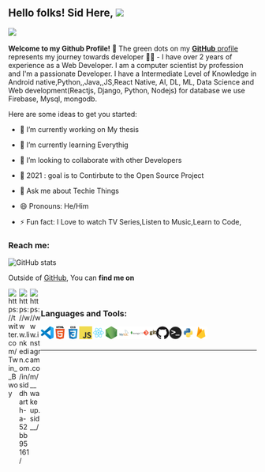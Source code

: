 ## Hello folks! Sid Here,  <img src="https://raw.githubusercontent.com/MartinHeinz/MartinHeinz/master/wave.gif" width="30px">
<img src="https://github.com/Siddarth2709/Siddarth2709/blob/817e156b7b671a310f452147bff8e5ab3e55145a/fab-lentz-mRMQwK513hY-unsplash.jpg">


**Welcome to my Github Profile!** :star_struck: The green dots on my [**GitHub** profile](https://github.com/Siddarth2709) represents my journey towards developer :running_man: - I have over 2 years of experience as a Web Developer. I am a computer scientist by profession and I'm a passionate Developer. I have a Intermediate Level of Knowledge in Android native,Python,,Java,,JS,React Native, AI, DL, ML, Data Science and Web development(Reactjs, Django, Python, Nodejs) for database we use Firebase, Mysql, mongodb.

Here are some ideas to get you started:

- 🔭 I’m currently working on My thesis
- 🌱 I’m currently learning Everythig
- 👯 I’m looking to collaborate with other Developers
- 🥅 2021 : goal is to Contirbute to the Open Source Project
- 💬 Ask me about Techie Things 

- 😄 Pronouns: He/Him
- ⚡ Fun fact: I Love to watch TV Series,Listen to Music,Learn to Code,


### Reach me:

![GitHub stats](https://github-readme-stats.vercel.app/api?username=Siddarth2709&show_icons=true) 

Outside of [GitHub](https://github.com/siddarth2709/), You can **find me on** 

<img align="left" alt="https://twitter.com/Twin__Bwoy" width="22px" src="https://cdn.jsdelivr.net/npm/simple-icons@v3/icons/twitter.svg" />
<img align="left" alt="https://www.linkedin.com/in/siddharth-a-52bb95161/" width="22px" src="https://cdn.jsdelivr.net/npm/simple-icons@v3/icons/linkedin.svg" />
<img align="left" alt="https://www.instagram.com/__wakeup.sid__/" width="22px" src="https://cdn.jsdelivr.net/npm/simple-icons@v3/icons/instagram.svg" />



<br />

### Languages and Tools:
<img align="left" alt="Visual Studio Code" width="26px" src="https://raw.githubusercontent.com/github/explore/80688e429a7d4ef2fca1e82350fe8e3517d3494d/topics/visual-studio-code/visual-studio-code.png" />
<img align="left" alt="HTML5" width="26px" src="https://raw.githubusercontent.com/github/explore/80688e429a7d4ef2fca1e82350fe8e3517d3494d/topics/html/html.png" />
<img align="left" alt="CSS3" width="26px" src="https://raw.githubusercontent.com/github/explore/80688e429a7d4ef2fca1e82350fe8e3517d3494d/topics/css/css.png" />
<img align="left" alt="JavaScript" width="26px" src="https://raw.githubusercontent.com/github/explore/80688e429a7d4ef2fca1e82350fe8e3517d3494d/topics/javascript/javascript.png" />
<img align="left" alt="React" width="26px" src="https://raw.githubusercontent.com/github/explore/80688e429a7d4ef2fca1e82350fe8e3517d3494d/topics/react/react.png" />
<img align="left" alt="Node.js" width="26px" src="https://raw.githubusercontent.com/github/explore/80688e429a7d4ef2fca1e82350fe8e3517d3494d/topics/nodejs/nodejs.png" />
<img align="left" alt="MySQL" width="26px" src="https://raw.githubusercontent.com/github/explore/80688e429a7d4ef2fca1e82350fe8e3517d3494d/topics/mysql/mysql.png" />
<img align="left" alt="MongoDB" width="26px" src="https://raw.githubusercontent.com/github/explore/80688e429a7d4ef2fca1e82350fe8e3517d3494d/topics/mongodb/mongodb.png" />
<img align="left" alt="Git" width="26px" src="https://raw.githubusercontent.com/github/explore/80688e429a7d4ef2fca1e82350fe8e3517d3494d/topics/git/git.png" />
<img align="left" alt="GitHub" width="26px" src="https://raw.githubusercontent.com/github/explore/78df643247d429f6cc873026c0622819ad797942/topics/github/github.png" />
<img align="left" alt="Terminal" width="26px" src="https://raw.githubusercontent.com/github/explore/80688e429a7d4ef2fca1e82350fe8e3517d3494d/topics/terminal/terminal.png" />
<img align="left" alt="python" width="26px" src="https://raw.githubusercontent.com/github/explore/80688e429a7d4ef2fca1e82350fe8e3517d3494d/topics/python/python.png" />
<img align="left" alt="firebase" width="26px" src="https://raw.githubusercontent.com/github/explore/80688e429a7d4ef2fca1e82350fe8e3517d3494d/topics/firebase/firebase.png">


<br />
<br />




---
